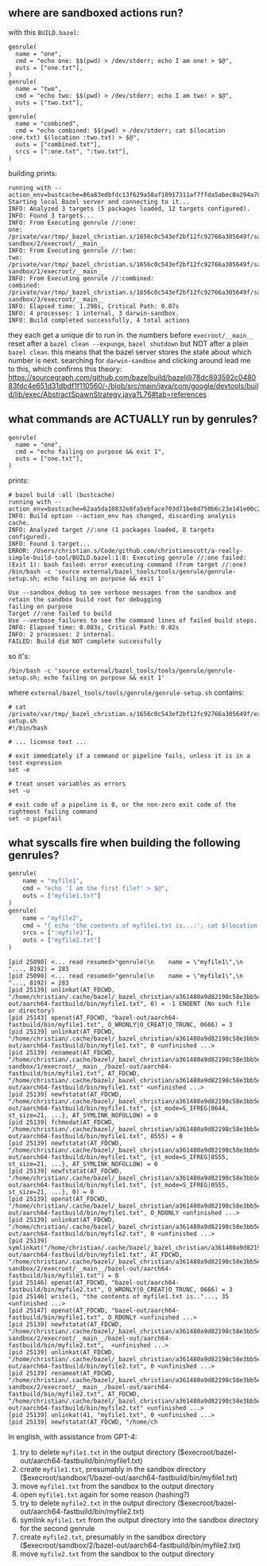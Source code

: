 ## where are sandboxed actions run?

with this `BUILD.bazel`:
```
genrule(
  name = "one",
  cmd = "echo one: $$(pwd) > /dev/stderr; echo I am one! > $@",
  outs = ["one.txt"],
)
genrule(
  name = "two",
  cmd = "echo two: $$(pwd) > /dev/stderr; echo I am two! > $@",
  outs = ["two.txt"],
)
genrule(
  name = "combined",
  cmd = "echo combined: $$(pwd) > /dev/stderr; cat $(location :one.txt) $(location :two.txt) > $@",
  outs = ["combined.txt"],
  srcs = [":one.txt", ":two.txt"],
)
```

building prints:

```
running with --action_env=bustcache=86a83edbfdc13f629a58af10917311af7ffda5abec0a294a70a821c35d434921
Starting local Bazel server and connecting to it...
INFO: Analyzed 3 targets (5 packages loaded, 12 targets configured).
INFO: Found 3 targets...
INFO: From Executing genrule //:one:
one: /private/var/tmp/_bazel_christian.s/1656c0c543ef2bf12fc92766a305649f/sandbox/darwin-sandbox/2/execroot/__main__
INFO: From Executing genrule //:two:
two: /private/var/tmp/_bazel_christian.s/1656c0c543ef2bf12fc92766a305649f/sandbox/darwin-sandbox/1/execroot/__main__
INFO: From Executing genrule //:combined:
combined: /private/var/tmp/_bazel_christian.s/1656c0c543ef2bf12fc92766a305649f/sandbox/darwin-sandbox/3/execroot/__main__
INFO: Elapsed time: 1.298s, Critical Path: 0.07s
INFO: 4 processes: 1 internal, 3 darwin-sandbox.
INFO: Build completed successfully, 4 total actions
```

they each get a unique dir to run in. the numbers before `execroot/__main__` reset after a `bazel clean --expunge`, `bazel shutdown` but NOT after a plain `bazel clean`. this means that the bazel server stores the state about which number is next. searching for `darwin-sandbox` and clicking around lead me to this, which confirms this theory: https://sourcegraph.com/github.com/bazelbuild/bazel@78dc893592c048083fdc4e651d31dbdf1f110560/-/blob/src/main/java/com/google/devtools/build/lib/exec/AbstractSpawnStrategy.java?L76#tab=references

## what commands are ACTUALLY run by genrules?

```
genrule(
  name = "one",
  cmd = "echo failing on purpose && exit 1",
  outs = ["one.txt"],
)
```

prints:
```
# bazel build :all (bustcache)
running with --action_env=bustcache=62aa5da10832e8fa5ebface703d71be8d750b6c23e141e00c27dfdcc946e7fdd
INFO: Build option --action_env has changed, discarding analysis cache.
INFO: Analyzed target //:one (1 packages loaded, 8 targets configured).
INFO: Found 1 target...
ERROR: /Users/christian.s/Code/github.com/christianscott/a-really-simple-build-tool/BUILD.bazel:1:8: Executing genrule //:one failed: (Exit 1): bash failed: error executing command (from target //:one) /bin/bash -c 'source external/bazel_tools/tools/genrule/genrule-setup.sh; echo failing on purpose && exit 1'

Use --sandbox_debug to see verbose messages from the sandbox and retain the sandbox build root for debugging
failing on purpose
Target //:one failed to build
Use --verbose_failures to see the command lines of failed build steps.
INFO: Elapsed time: 0.083s, Critical Path: 0.02s
INFO: 2 processes: 2 internal.
FAILED: Build did NOT complete successfully
```

so it's:

```
/bin/bash -c 'source external/bazel_tools/tools/genrule/genrule-setup.sh; echo failing on purpose && exit 1'
```

where `external/bazel_tools/tools/genrule/genrule-setup.sh` contains:

```
# cat /private/var/tmp/_bazel_christian.s/1656c0c543ef2bf12fc92766a305649f/external/bazel_tools/tools/genrule/genrule-setup.sh
#!/bin/bash

# ... license text ...

# exit immediately if a command or pipeline fails, unless it is in a test expression
set -e

# treat unset variables as errors
set -u

# exit code of a pipeline is 0, or the non-zero exit code of the rightmost failing command
set -o pipefail
```

## what syscalls fire when building the following genrules?

```python
genrule(
    name = "myfile1",
    cmd = "echo 'I am the first file?' > $@",
    outs = ["myfile1.txt"]
)
genrule(
    name = "myfile2",
    cmd = "{ echo 'the contents of myfile1.txt is...:'; cat $(location :myfile1); } > $@",
    srcs = [":myfile1"],
    outs = ["myfile2.txt"]
)
```

```
[pid 25090] <... read resumed>"genrule(\n    name = \"myfile1\",\n "..., 8192) = 283
[pid 25090] <... read resumed>"genrule(\n    name = \"myfile1\",\n "..., 8192) = 283
[pid 25139] unlinkat(AT_FDCWD, "/home/christian/.cache/bazel/_bazel_christian/a361480a9d82198c58e3bb5ebc99dab3/execroot/__main__/bazel-out/aarch64-fastbuild/bin/myfile1.txt", 0) = -1 ENOENT (No such file or directory)
[pid 25143] openat(AT_FDCWD, "bazel-out/aarch64-fastbuild/bin/myfile1.txt", O_WRONLY|O_CREAT|O_TRUNC, 0666) = 3
[pid 25139] unlinkat(AT_FDCWD, "/home/christian/.cache/bazel/_bazel_christian/a361480a9d82198c58e3bb5ebc99dab3/execroot/__main__/bazel-out/aarch64-fastbuild/bin/myfile1.txt", 0 <unfinished ...>
[pid 25139] renameat(AT_FDCWD, "/home/christian/.cache/bazel/_bazel_christian/a361480a9d82198c58e3bb5ebc99dab3/sandbox/linux-sandbox/1/execroot/__main__/bazel-out/aarch64-fastbuild/bin/myfile1.txt", AT_FDCWD, "/home/christian/.cache/bazel/_bazel_christian/a361480a9d82198c58e3bb5ebc99dab3/execroot/__main__/bazel-out/aarch64-fastbuild/bin/myfile1.txt" <unfinished ...>
[pid 25139] newfstatat(AT_FDCWD, "/home/christian/.cache/bazel/_bazel_christian/a361480a9d82198c58e3bb5ebc99dab3/execroot/__main__/bazel-out/aarch64-fastbuild/bin/myfile1.txt", {st_mode=S_IFREG|0644, st_size=21, ...}, AT_SYMLINK_NOFOLLOW) = 0
[pid 25139] fchmodat(AT_FDCWD, "/home/christian/.cache/bazel/_bazel_christian/a361480a9d82198c58e3bb5ebc99dab3/execroot/__main__/bazel-out/aarch64-fastbuild/bin/myfile1.txt", 0555) = 0
[pid 25139] newfstatat(AT_FDCWD, "/home/christian/.cache/bazel/_bazel_christian/a361480a9d82198c58e3bb5ebc99dab3/execroot/__main__/bazel-out/aarch64-fastbuild/bin/myfile1.txt", {st_mode=S_IFREG|0555, st_size=21, ...}, AT_SYMLINK_NOFOLLOW) = 0
[pid 25139] newfstatat(AT_FDCWD, "/home/christian/.cache/bazel/_bazel_christian/a361480a9d82198c58e3bb5ebc99dab3/execroot/__main__/bazel-out/aarch64-fastbuild/bin/myfile1.txt", {st_mode=S_IFREG|0555, st_size=21, ...}, 0) = 0
[pid 25139] openat(AT_FDCWD, "/home/christian/.cache/bazel/_bazel_christian/a361480a9d82198c58e3bb5ebc99dab3/execroot/__main__/bazel-out/aarch64-fastbuild/bin/myfile1.txt", O_RDONLY <unfinished ...>
[pid 25139] unlinkat(AT_FDCWD, "/home/christian/.cache/bazel/_bazel_christian/a361480a9d82198c58e3bb5ebc99dab3/execroot/__main__/bazel-out/aarch64-fastbuild/bin/myfile2.txt", 0 <unfinished ...>
[pid 25139] symlinkat("/home/christian/.cache/bazel/_bazel_christian/a361480a9d82198c58e3bb5ebc99dab3/execroot/__main__/bazel-out/aarch64-fastbuild/bin/myfile1.txt", AT_FDCWD, "/home/christian/.cache/bazel/_bazel_christian/a361480a9d82198c58e3bb5ebc99dab3/sandbox/linux-sandbox/2/execroot/__main__/bazel-out/aarch64-fastbuild/bin/myfile1.txt") = 0
[pid 25146] openat(AT_FDCWD, "bazel-out/aarch64-fastbuild/bin/myfile2.txt", O_WRONLY|O_CREAT|O_TRUNC, 0666) = 3
[pid 25146] write(1, "the contents of myfile1.txt is.."..., 35 <unfinished ...>
[pid 25147] openat(AT_FDCWD, "bazel-out/aarch64-fastbuild/bin/myfile1.txt", O_RDONLY <unfinished ...>
[pid 25139] newfstatat(AT_FDCWD, "/home/christian/.cache/bazel/_bazel_christian/a361480a9d82198c58e3bb5ebc99dab3/sandbox/linux-sandbox/2/execroot/__main__/bazel-out/aarch64-fastbuild/bin/myfile2.txt",  <unfinished ...>
[pid 25139] unlinkat(AT_FDCWD, "/home/christian/.cache/bazel/_bazel_christian/a361480a9d82198c58e3bb5ebc99dab3/execroot/__main__/bazel-out/aarch64-fastbuild/bin/myfile2.txt", 0 <unfinished ...>
[pid 25139] renameat(AT_FDCWD, "/home/christian/.cache/bazel/_bazel_christian/a361480a9d82198c58e3bb5ebc99dab3/sandbox/linux-sandbox/2/execroot/__main__/bazel-out/aarch64-fastbuild/bin/myfile2.txt", AT_FDCWD, "/home/christian/.cache/bazel/_bazel_christian/a361480a9d82198c58e3bb5ebc99dab3/execroot/__main__/bazel-out/aarch64-fastbuild/bin/myfile2.txt" <unfinished ...>
[pid 25139] unlinkat(41, "myfile1.txt", 0 <unfinished ...>
[pid 25139] newfstatat(AT_FDCWD, "/home/ch
```

In english, with assistance from GPT-4:
1. try to delete `myfile1.txt` in the output directory ($execroot/bazel-out/aarch64-fastbuild/bin/myfile1.txt)
1. create `myfile1.txt`, presumably in the sandbox directory ($execroot/sandbox/1/bazel-out/aarch64-fastbuild/bin/myfile1.txt)
1. move `myfile1.txt` from the sandbox to the output directory
1. open `myfile1.txt` again for some reason (hashing?)
1. try to delete `myfile2.txt` in the output directory ($execroot/bazel-out/aarch64-fastbuild/bin/myfile2.txt)
1. symlink `myfile1.txt` from the output directory into the sandbox directory for the second genrule
1. create `myfile2.txt`, presumably in the sandbox directory ($execroot/sandbox/2/bazel-out/aarch64-fastbuild/bin/myfile2.txt)
1. move `myfile2.txt` from the sandbox to the output directory
